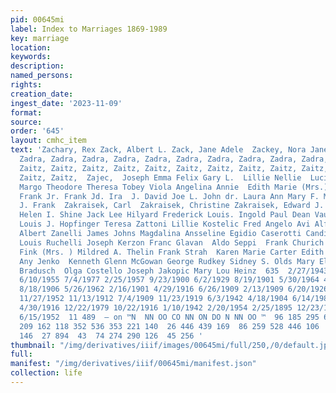 ```yaml
---
pid: 00645mi
label: Index to Marriages 1869-1989
key: marriage
location: 
keywords: 
description: 
named_persons: 
rights: 
creation_date: 
ingest_date: '2023-11-09'
format: 
source: 
order: '645'
layout: cmhc_item
text: 'Zachary, Rex Zack, Albert L. Zack, Jane Adele  Zackey, Nora Jane  Zado, Mary  Zador,
  Zadra, Zadra, Zadra, Zadra, Zadra, Zadra, Zadra, Zadra, Zadra, Zadra, Zadra, Zaitz,
  Zaitz, Zaitz, Zaitz, Zaitz, Zaitz, Zaitz, Zaitz, Zaitz, Zaitz, Zaitz, Zaitz, Zaitz,
  Zaitz, Zaitz,  Zajec,  Joseph Emma Felix Gary L.  Lillie Nellie  Lucilla Magdalena
  Margo Theodore Theresa Tobey Viola Angelina Annie  Edith Marie (Mrs.)  Frances Frank
  Frank Jr. Frank Jd. Ira  J. David Joe L. John dr. Laura Ann Mary F. Mary S. Robert
  J. Frank  Zakraisek, Carl  Zakraisek, Christine Zakraisek, Edward J.  Laura E. Ferrone
  Helen I. Shine Jack Lee Hilyard Frederick Louis. Ingold Paul Dean Vaughn Mary Kinskopf
  Louis J. Hopfinger Teresa Zattoni Lillie Kostelic Fred Angelo Avi Alfanso Moggio
  Albert Zanelli James Johns Magdalina Ansseline Egidio Caserotti Candida Bonadiman
  Louis Ruchelli Joseph Kerzon Franc Glavan  Aldo Seppi  Frank Churich Annie Jenko  Mary
  Fink (Mrs. ) Mildred A. Thelin Frank Strah  Karen Marie Carter Edith M. Johnson
  Any Jenko  Kenneth Glenn McGowan George Rudkey Sidney S. Olds Mary Ellen Bader Mary
  Bradusch  Olga Costello Joseph Jakopic Mary Lou Heinz  635  2/27/1943 8/20/1927
  6/10/1955 7/4/1977 2/25/1957 9/23/1900 6/2/1929 8/19/1901 5/30/1964 4/29/1989 3/15/1913
  8/18/1906 5/26/1962 2/16/1901 4/29/1916 6/26/1909 2/13/1909 6/20/1926 1/14/1900
  11/27/1952 11/13/1912 7/4/1909 11/23/1919 6/3/1942 4/18/1904 6/14/1986 8/5/1944
  4/30/1916 12/22/1979 10/22/1916 1/10/1942 2/20/1954 2/25/1895 12/23/1943 10/22/1939
  6/15/1952  11 489  — on ™N  NN OO CO NN ON DO N NN OO ™  96 185 295 625 319 121
  209 162 118 352 536 353 221 140  26 446 439 169  86 259 528 446 106  80 271  55
  146  27 894  43  74 274 290 126  45 256 '
thumbnail: "/img/derivatives/iiif/images/00645mi/full/250,/0/default.jpg"
full: 
manifest: "/img/derivatives/iiif/00645mi/manifest.json"
collection: life
---
```

